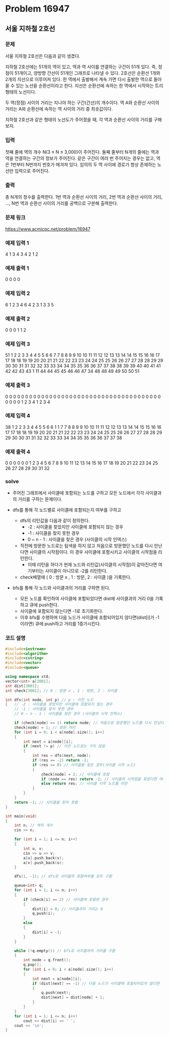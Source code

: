 # Problem 16947

## 서울 지하철 2호선

### 문제
서울 지하철 2호선은 다음과 같이 생겼다.

지하철 2호선에는 51개의 역이 있고, 역과 역 사이를 연결하는 구간이 51개 있다. 즉, 정점이 51개이고, 양방향 간선이 51개인 그래프로 나타낼 수 있다. 2호선은 순환선 1개와 2개의 지선으로 이루어져 있다. 한 역에서 출발해서 계속 가면 다시 출발한 역으로 돌아올 수 있는 노선을 순환선이라고 한다. 지선은 순환선에 속하는 한 역에서 시작하는 트리 형태의 노선이다.

두 역(정점) 사이의 거리는 지나야 하는 구간(간선)의 개수이다. 역 A와 순환선 사이의 거리는 A와 순환선에 속하는 역 사이의 거리 중 최솟값이다.

지하철 2호선과 같은 형태의 노선도가 주어졌을 때, 각 역과 순환선 사이의 거리를 구해보자.

### 입력
첫째 줄에 역의 개수 N(3 ≤ N ≤ 3,000)이 주어진다. 둘째 줄부터 N개의 줄에는 역과 역을 연결하는 구간의 정보가 주어진다. 같은 구간이 여러 번 주어지는 경우는 없고, 역은 1번부터 N번까지 번호가 매겨져 있다. 임의의 두 역 사이에 경로가 항상 존재하는 노선만 입력으로 주어진다.

### 출력
총 N개의 정수를 출력한다. 1번 역과 순환선 사이의 거리, 2번 역과 순환선 사이의 거리, ..., N번 역과 순환선 사이의 거리를 공백으로 구분해 출력한다.

### 문제 링크
<https://www.acmicpc.net/problem/16947>

### 예제 입력 1
4
1 3
4 3
4 2
1 2

### 예제 출력 1
0 0 0 0

### 예제 입력 2
6
1 2
3 4
6 4
2 3
1 3
3 5

### 예제 출력 2
0 0 0 1 1 2

### 예제 입력 3
51
1 2
2 3
3 4
4 5
5 6
6 7
7 8
8 9
9 10
10 11
11 12
12 13
13 14
14 15
15 16
16 17
17 18
18 19
19 20
20 21
21 22
22 23
23 24
24 25
25 26
26 27
27 28
28 29
29 30
30 31
31 32
32 33
33 34
34 35
35 36
36 37
37 38
38 39
39 40
40 41
41 42
42 43
43 1
11 44
44 45
45 46
46 47
34 48
48 49
49 50
50 51

### 예제 출력 3
0 0 0 0 0 0 0 0 0 0 0 0 0 0 0 0 0 0 0 0 0 0 0 0 0 0 0 0 0 0 0 0 0 0 0 0 0 0 0 0 0 0 0 1 2 3 4 1 2 3 4

### 예제 입력 4
38
1 2
2 3
3 4
4 5
5 6
6 1
1 7
7 8
8 9
9 10
10 11
11 12
12 13
13 14
14 15
15 16
16 17
17 18
18 19
19 20
20 21
21 22
22 23
23 24
24 25
25 26
26 27
27 28
28 29
29 30
30 31
31 32
32 33
33 34
34 35
35 36
36 37
37 38

### 예제 출력 4
0 0 0 0 0 0 1 2 3 4 5 6 7 8 9 10 11 12 13 14 15 16 17 18 19 20 21 22 23 24 25 26 27 28 29 30 31 32

### solve
- 주어진 그래프에서 사이클에 포함되는 노드를 구하고 모든 노드에서 각각 사이클과의 거리를 구하는 문제이다.
- dfs를 통해 각 노드별로 사이클에 포함되는지 여부를 구하고
	- dfs의 리턴값을 다음과 같이 정의한다.
	 	- -2 : 사이클을 찾았지만 사이클에 포함되지 않는 경우
		- -1 : 사이클을 찾지 못한 경우
		- 0 ~ n - 1 : 사이클을 찾은 경우 (사이클의 시작 인덱스)
	- 직전에 방문한 노드로는 탐색을 하지 않고 처음으로 방문했던 노드를 다시 만난다면 사이클의 시작점이다. 이 경우 사이클에 포함시키고 사이클의 시작점을 리턴한다.
		- 이때 리턴을 하다가 현재 노드와 리턴값(사이클의 시작점)이 같아진다면 여기부터는 사이클이 아니므로 -2를 리턴한다.
	- check배열에 ( 0 : 방문 x , 1 : 방문, 2 : 사이클 )을 기록한다.

- bfs를 통해 각 노드와 사이클과의 거리를 구하면 된다.
	- 모든 노드를 확인하여 사이클에 포함되었다면 dist에 사이클과의 거리 0을 기록하고 큐에 push한다.
	- 사이클에 포함되지 않는다면 -1로 초기화한다.
	- 이후 bfs를 수행하며 다음 노드가 사이클에 포함되어있지 않다면(dist[i]가 -1 이라면) 큐에 push하고 거리를 1증가시킨다.



### 코드 설명
```C++
#include<iostream>
#include<algorithm>
#include<cstring>
#include<vector>
#include<queue>

using namespace std;
vector<int> a[3001];
int dist[3001];
int check[3001]; // 0 : 방문 x , 1 : 방문, 2 : 사이클

int dfs(int node, int p) // p : 이전 노드
{	// -2 : 사이클을 찾았지만 사이클에 포함되지 않는 경우
	// -1 : 사이클을 찾지 못한 경우
	// 0 ~ n - 1 : 사이클을 찾은 경우 (사이클의 시작 인덱스)

	if (check[node] == 1) return node; // 처음으로 방문했던 노드를 다시 만났다면 사이클의 시작점
	check[node] = 1; // 방문 처리
	for (int i = 0; i < a[node].size(); i++)
	{
		int next = a[node][i];
		if (next != p) // 이전 노드로는 가지 않음
		{
			int res = dfs(next, node);
			if (res == -2) return -2;
			if (res >= 0) // 사이클을 찾은 경우(사이클 시작 노드)
			{
				check[node] = 2; // 사이클에 포함
				if (node == res) return -2; // 사이클의 시작점을 찾았다면 여기부턴 사이클이 아님
				else return res; // 사이클 시작 노드를 리턴
			}
		}
	}
	return -1; // 사이클을 찾지 못함
}

int main(void)
{
	int n; // 역의 개수
	cin >> n;

	for (int i = 1; i <= n; i++)
	{
		int u, v;
		cin >> u >> v;
		a[u].push_back(v);
		a[v].push_back(u);
	}

	dfs(1, -1); // dfs로 사이클의 포함여부를 모두 구함

	queue<int> q;
	for (int i = 1; i <= n; i++)
	{
		if (check[i] == 2) // 사이클에 포함된 경우
		{
			dist[i] = 0; // 사이클과의 거리는 0
			q.push(i);
		}
		else
		{
			dist[i] = -1;
		}
	}

	while (!q.empty()) // bfs로 사이클과의 거리를 구함
	{
		int node = q.front();
		q.pop();
		for (int i = 0; i < a[node].size(); i++)
		{
			int next = a[node][i];
			if (dist[next] == -1) // 다음 노드가 사이클에 포함되어있지 않다면
			{
				q.push(next);
				dist[next] = dist[node] + 1;
			}
		}
	}
	for (int i = 1; i <= n; i++)
		cout << dist[i] << ' ';
	cout << '\n';
}

```

